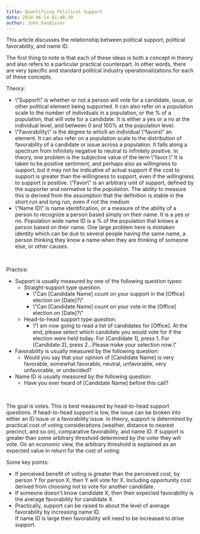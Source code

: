 ```yaml
---
title: Quantifying Political Support
date: 2014-06-14 01:48:39
author: John Vandivier
---
```




This article discusses the relationship between political support, political favorability, and name ID.

The first thing to note is that each of these ideas is both a concept in theory and also refers to a particular practical counterpart. In other words, there are very specific and standard political industry operationalizations for each of these concepts.

Theory:
<ul>
	<li>\"Support\" is whether or not a person will vote for a candidate, issue, or other political element being supported. It can also refer on a population scale to the number of individuals in a population, or the % of a population, that will vote for a candidate. It is either a yes or a no at the individual level, and between 0 and 100% at the population level.</li>
	<li>\"Favorability\" is the degree to which an individual \"favors\" an element. It can also refer on a population scale to the distribution of favorability of a candidate or issue across a population. It falls along a spectrum from infinitely negative to neutral to infinitely positive. In theory, one problem is the subjective value of the term \"favor.\" It is taken to be positive sentiment, and perhaps also as willingness to support, but it may not be indicative of actual support if the cost to support is greater than the willingness to support, even if the willingness to support is positive. \"Favor\" is an arbitrary unit of support, defined by the supporter and normative to the population. The ability to measure this is derived from the assumption that the definition is stable in the short run and long run, even if not the medium</li>
	<li>\"Name ID\" is name identification, or a measure of the ability of a person to recognize a person based simply on their name. It is a yes or no. Population wide name ID is a % of the population that knows a person based on their name. One large problem here is mistaken identity which can be due to several people having the same name, a person thinking they know a name when they are thinking of someone else, or other causes.</li>
</ul>
&nbsp;

Practice:
<ul>
	<li>Support is usually measured by one of the following question types:
<ul>
	<li>Straight-support type question.
<ul>
	<li>\"Can [Candidate Name] count on your support in the [Office] election on [Date]?\"</li>
	<li>\"Can [Candidate Name] count on your vote in the [Office] election on [Date]?\"</li>
</ul>
</li>
	<li>Head-to-head support type question.
<ul>
	<li>\"I am now going to read a list of candidates for [Office]. At the end, please select which candidate you would vote for if the election were held today. For [Candidate 1], press 1. For [Candidate 2], press 2...Please make your selection now.\"</li>
</ul>
</li>
</ul>
</li>
	<li>Favorability is usually measured by the following question:
<ul>
	<li>Would you say that your opinion of [Candidate Name] is very favorable, somewhat favorable, neutral, unfavorable, very unfavorable, or undecided?</li>
</ul>
</li>
	<li>Name ID is usually measured by the following question:
<ul>
	<li>Have you ever heard of [Candidate Name] before this call?</li>
</ul>
</li>
</ul>
&nbsp;

The goal is votes. This is best measured by head-to-head support questions. If head-to-head support is low, the issue can be broken into either an ID issue or a favorability issue. In theory, support is determined by practical cost of voting considerations (weather, distance to nearest precinct, and so on), comparative favorability, and name ID. If support is greater than some arbitrary threshold determined by the voter they will vote. On an economic view, the arbitrary threshold is explained as an expected value in return for the cost of voting.

Some key points:
<ul>
	<li>If perceived benefit of voting is greater than the perceived cost, by person Y for person X, then Y will vote for X. Including opportunity cost derived from choosing not to vote for another candidate.</li>
	<li>If someone doesn't know candidate X, then their expected favorability is the average favorability for candidate X.</li>
	<li>Practically, support can be raised to about the level of average favorability by increasing name ID.</li>
If name ID is large then favorability will need to be increased to drive support.</ul>